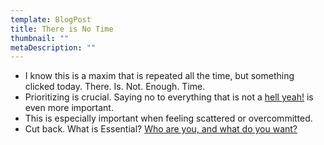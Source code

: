 ```yaml
---
template: BlogPost
title: There is No Time
thumbnail: ""
metaDescription: ""
---
```


- I know this is a maxim that is repeated all the time, but something clicked
  today. There. Is. Not. Enough. Time.
- Prioritizing is crucial. Saying no to everything that is not a [hell
  yeah!](https://sivers.org/hellyeah) is even more important.
- This is especially important when feeling scattered or overcommitted.
- Cut back. What is Essential? [Who are you, and what do you want?](https://www.youtube.com/watch?v=2WhoIu9b1Gw)
